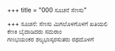 +++
title = "000 ಸೂಚನೆ ಸೆಣಸು"

+++
ಸೂಚನೆ: ಸೆಣಸು ಮಿಗಲೊಳಗೊಳಗೆ ಖತಿಯಲಿ  
    ಕೆಣಕಿ ಬೈದಾಡಿದರು ಸಮರಾಂ  
    ಗಣಭಯಂಕರ ಶಲ್ಯಭಾಸ್ಕರಸುತರು ರಥದೊಳಗೆ